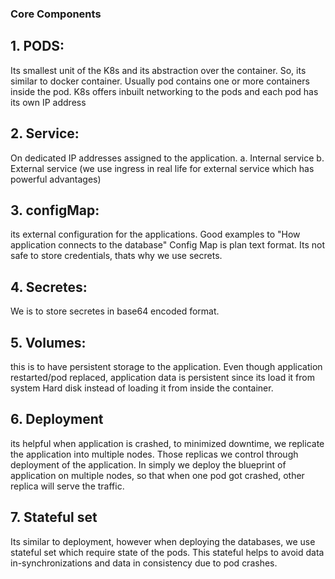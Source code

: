 ### Core Components

## 1. PODS: 
Its smallest unit of the K8s and its abstraction over the container. So, its similar to docker container.
Usually pod contains one or more containers inside the pod.
K8s offers inbuilt networking to the pods and each pod has its own IP address

## 2. Service:
On dedicated IP addresses assigned to the application.
a. Internal service
b. External service (we use ingress in real life for external service which has powerful advantages)

## 3. configMap:
its external configuration for the applications. Good examples to "How application connects to the database"
Config Map is plan text format. Its not safe to store credentials, thats why we use secrets.

## 4. Secretes:
We is to store secretes in base64 encoded format.

## 5. Volumes:
this is to have persistent storage to the application. Even though application restarted/pod replaced, application data is persistent since its load it from system Hard disk instead of loading it from inside the container.

## 6. Deployment
its helpful when application is crashed, to minimized downtime, we replicate the application into multiple nodes. Those replicas we control through deployment of the application. In simply we deploy the blueprint of application on multiple nodes, so that when one pod got crashed, other replica will serve the traffic. 

## 7. Stateful set
Its similar to deployment, however when deploying the databases, we use stateful set which require state of the pods. This stateful helps to avoid data in-synchronizations and data in consistency due to pod crashes.